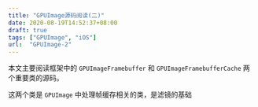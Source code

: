 ```yaml
---
title: "GPUImage源码阅读(二)"
date: 2020-08-19T14:52:37+08:00
draft: true
tags: ["GPUImage", "iOS"]
url:  "GPUImage-2"
---
```


本文主要阅读框架中的 `GPUImageFramebuffer` 和 `GPUImageFramebufferCache` 两个重要类的源码。

这两个类是 `GPUImage` 中处理帧缓存相关的类，是滤镜的基础



